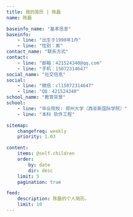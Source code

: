 ```yaml
---
title: 我的简历 | 陈磊
name: 陈磊

baseinfo_name: "基本信息"
baseinfo:
    - line: "出生于1990年1月"
    - line: "性别：男"
contact_name: "联系方式"
contact: 
    - line: "邮箱：421524340@qq.com"
    - line: "手机：15072314647"
social_name: "社交信息"
social:
    - line: "微信：cl15072314647"
    - line: "QQ：421524340"
school_name: "教育背景"
school:
    - line: "毕业院校: 郑州大学（西亚斯国际学院）"
    - line: "本科 软件工程"

sitemap:
    changefreq: weekly
    priority: 1.03

content:
    items: @self.children
    order:
        by: date
        dir: desc
    limit: 5
    pagination: true

feed:
    description: 陈磊的个人简历。
    limit: 10
---
```


